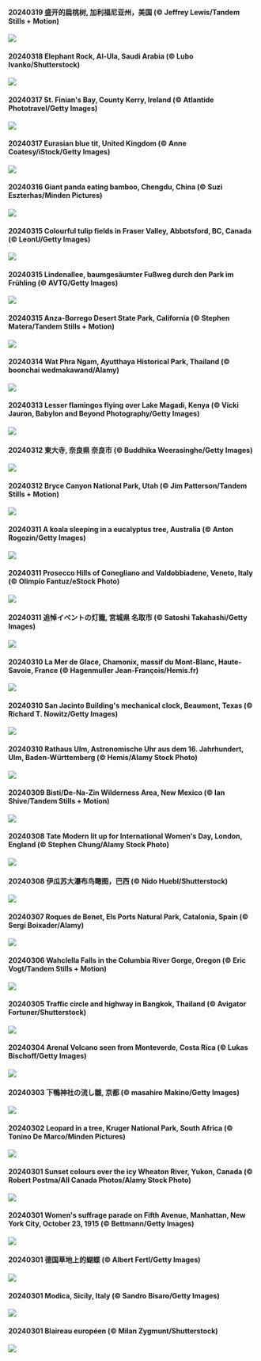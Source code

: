 #### 20240319 盛开的扁桃树, 加利福尼亚州，美国 (© Jeffrey Lewis/Tandem Stills + Motion)

![](20240319_AlmondBloom_1920x1080.jpg)

#### 20240318 Elephant Rock, Al-Ula, Saudi Arabia (© Lubo Ivanko/Shutterstock)

![](20240318_ElephantRock_1920x1080.jpg)

#### 20240317 St. Finian's Bay, County Kerry, Ireland (© Atlantide Phototravel/Getty Images)

![](20240317_StFiniansBay_1920x1080.jpg)

#### 20240317 Eurasian blue tit, United Kingdom (© Anne Coatesy/iStock/Getty Images)

![](20240317_EurasianBlueTitUK_1920x1080.jpg)

#### 20240316 Giant panda eating bamboo, Chengdu, China (© Suzi Eszterhas/Minden Pictures)

![](20240316_BambooPanda_1920x1080.jpg)

#### 20240315 Colourful tulip fields in Fraser Valley, Abbotsford, BC, Canada (© LeonU/Getty Images)

![](20240315_TulipAbbotsford_1920x1080.jpg)

#### 20240315 Lindenallee, baumgesäumter Fußweg durch den Park im Frühling (© AVTG/Getty Images)

![](20240315_AvenueLimeTrees_1920x1080.jpg)

#### 20240315 Anza-Borrego Desert State Park, California (© Stephen Matera/Tandem Stills + Motion)

![](20240315_AnzaBorregoBloom_1920x1080.jpg)

#### 20240314 Wat Phra Ngam, Ayutthaya Historical Park, Thailand (© boonchai wedmakawand/Alamy)

![](20240314_AyutthayaTree_1920x1080.jpg)

#### 20240313 Lesser flamingos flying over Lake Magadi, Kenya (© Vicki Jauron, Babylon and Beyond Photography/Getty Images)

![](20240313_MagadiFlamingos_1920x1080.jpg)

#### 20240312 東大寺, 奈良県 奈良市 (© Buddhika Weerasinghe/Getty Images)

![](20240312_OmizutoriNew_1920x1080.jpg)

#### 20240312 Bryce Canyon National Park, Utah (© Jim Patterson/Tandem Stills + Motion)

![](20240312_BryceSnow_1920x1080.jpg)

#### 20240311 A koala sleeping in a eucalyptus tree, Australia (© Anton Rogozin/Getty Images)

![](20240311_SleepyKoala_1920x1080.jpg)

#### 20240311 Prosecco Hills of Conegliano and Valdobbiadene, Veneto, Italy (© Olimpio Fantuz/eStock Photo)

![](20240311_ProseccoItaly_1920x1080.jpg)

#### 20240311 追悼イベントの灯籠, 宮城県 名取市 (© Satoshi Takahashi/Getty Images)

![](20240311_Earthquake_1920x1080.jpg)

#### 20240310 La Mer de Glace, Chamonix, massif du Mont-Blanc, Haute-Savoie, France (© Hagenmuller Jean-François/Hemis.fr)

![](20240310_MontBlancGlacier_1920x1080.jpg)

#### 20240310 San Jacinto Building's mechanical clock, Beaumont, Texas (© Richard T. Nowitz/Getty Images)

![](20240310_BeaumontClock_1920x1080.jpg)

#### 20240310 Rathaus Ulm, Astronomische Uhr aus dem 16. Jahrhundert, Ulm, Baden-Württemberg (© Hemis/Alamy Stock Photo)

![](20240310_AstrologicalClock_1920x1080.jpg)

#### 20240309 Bisti/De-Na-Zin Wilderness Area, New Mexico (© Ian Shive/Tandem Stills + Motion)

![](20240309_BistiBlue_1920x1080.jpg)

#### 20240308 Tate Modern lit up for International Women's Day, London, England (© Stephen Chung/Alamy Stock Photo)

![](20240308_TateLightUp_1920x1080.jpg)

#### 20240308 伊瓜苏大瀑布鸟瞰图，巴西 (© Nido Huebl/Shutterstock)

![](20240308_IguazuFalls_1920x1080.jpg)

#### 20240307 Roques de Benet, Els Ports Natural Park, Catalonia, Spain (© Sergi Boixader/Alamy)

![](20240307_TarragonaSpain_1920x1080.jpg)

#### 20240306 Wahclella Falls in the Columbia River Gorge, Oregon (© Eric Vogt/Tandem Stills + Motion)

![](20240306_WahclellaFalls_1920x1080.jpg)

#### 20240305 Traffic circle and highway in Bangkok, Thailand (© Avigator Fortuner/Shutterstock)

![](20240305_BangkokCircle_1920x1080.jpg)

#### 20240304 Arenal Volcano seen from Monteverde, Costa Rica (© Lukas Bischoff/Getty Images)

![](20240304_ArenalCostaRica_1920x1080.jpg)

#### 20240303 下鴨神社の流し雛, 京都 (© masahiro Makino/Getty Images)

![](20240303_Hinamatsuri_1920x1080.jpg)

#### 20240302 Leopard in a tree, Kruger National Park, South Africa (© Tonino De Marco/Minden Pictures)

![](20240302_KrugerLeopard_1920x1080.jpg)

#### 20240301 Sunset colours over the icy Wheaton River, Yukon, Canada (© Robert Postma/All Canada Photos/Alamy Stock Photo)

![](20240301_WheatonRiverYukon_1920x1080.jpg)

#### 20240301 Women's suffrage parade on Fifth Avenue, Manhattan, New York City, October 23, 1915 (© Bettmann/Getty Images)

![](20240301_SuffrageParade_1920x1080.jpg)

#### 20240301 德国草地上的蝴蝶 (© Albert Fertl/Getty Images)

![](20240301_Schmetterlingswiese_1920x1080.jpg)

#### 20240301 Modica, Sicily, Italy (© Sandro Bisaro/Getty Images)

![](20240301_ModicaItaly_1920x1080.jpg)

#### 20240301 Blaireau européen (© Milan Zygmunt/Shutterstock)

![](20240301_Badger_1920x1080.jpg)

